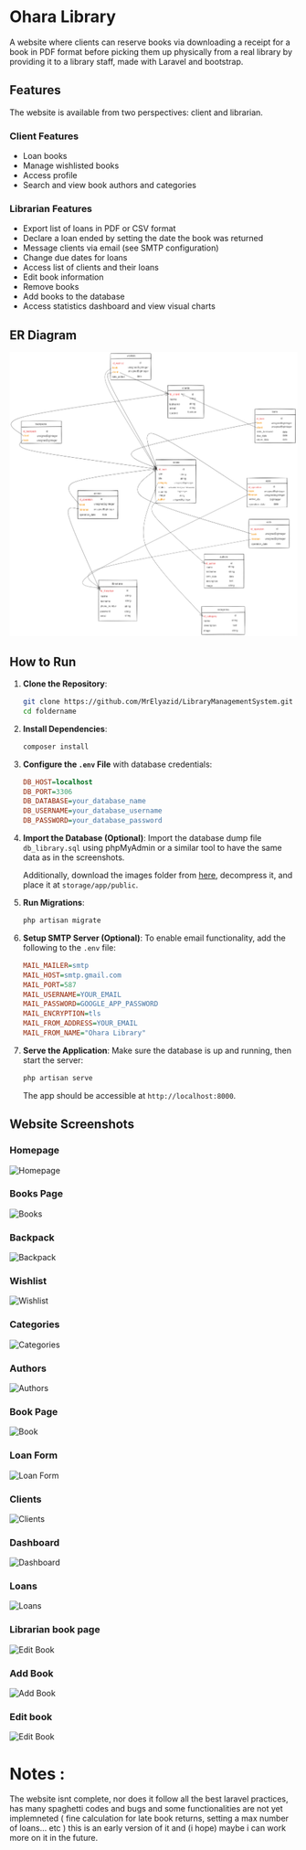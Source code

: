 # Ohara Library

A website where clients can reserve books via downloading a receipt for a book in PDF format before picking them up physically from a real library by providing it to a library staff, made with Laravel and bootstrap.

## Features

The website is available from two perspectives: client and librarian.

### Client Features

- Loan books
- Manage wishlisted books
- Access profile
- Search and view book authors and categories

### Librarian Features

- Export list of loans in PDF or CSV format
- Declare a loan ended by setting the date the book was returned
- Message clients via email (see SMTP configuration)
- Change due dates for loans
- Access list of clients and their loans
- Edit book information
- Remove books
- Add books to the database
- Access statistics dashboard and view visual charts

## ER Diagram

![ER Diagram](readmeassets/MLD_LMS.excalidraw.png)

## How to Run

1. **Clone the Repository**:
   ```bash
   git clone https://github.com/MrElyazid/LibraryManagementSystem.git
   cd foldername
   ```

2. **Install Dependencies**:
   ```bash
   composer install
   ```

3. **Configure the `.env` File** with database credentials:
   ```ini
   DB_HOST=localhost
   DB_PORT=3306
   DB_DATABASE=your_database_name
   DB_USERNAME=your_database_username
   DB_PASSWORD=your_database_password
   ```

4. **Import the Database (Optional)**:
   Import the database dump file `db_library.sql` using phpMyAdmin or a similar tool to have the same data as in the screenshots. 
   
   Additionally, download the images folder from [here](https://drive.google.com/file/d/1wXHFYNlLC8emqIPJsGTnUvOa9Pi4A8dW/view?usp=sharing), decompress it, and place it at `storage/app/public`.

5. **Run Migrations**:
   ```bash
   php artisan migrate
   ```

6. **Setup SMTP Server (Optional)**:
   To enable email functionality, add the following to the `.env` file:
   ```ini
   MAIL_MAILER=smtp
   MAIL_HOST=smtp.gmail.com
   MAIL_PORT=587
   MAIL_USERNAME=YOUR_EMAIL
   MAIL_PASSWORD=GOOGLE_APP_PASSWORD
   MAIL_ENCRYPTION=tls
   MAIL_FROM_ADDRESS=YOUR_EMAIL
   MAIL_FROM_NAME="Ohara Library"
   ```

7. **Serve the Application**:
   Make sure the database is up and running, then start the server:
   ```bash
   php artisan serve
   ```
   The app should be accessible at `http://localhost:8000`.

## Website Screenshots

### Homepage
![Homepage](https://drive.google.com/uc?export=view&id=1tCjL9i9uKAB0vsRuAxnD1SURDsiUFssB)

### Books Page
![Books](https://drive.google.com/uc?export=view&id=1mVZOEzwue3FKCmHF78b5x6i8QmfoLH94)

### Backpack
![Backpack](https://drive.google.com/uc?export=view&id=1R4GAjLh70bGVLd6-Qj4AjtZblobth-US)

### Wishlist
![Wishlist](https://drive.google.com/uc?export=view&id=1NGXO6zf2wnhW6OC7VpunK1jhgxclCTxw)

### Categories
![Categories](https://drive.google.com/uc?export=view&id=1lC0S4ghUjYvFUJKp5_dtkqcGIhLckQtw)

### Authors
![Authors](https://drive.google.com/uc?export=view&id=1BjLj5NovLnXApM2awZ2fdbgS6P-J1G_e)

### Book Page
![Book](https://drive.google.com/uc?export=view&id=1HaFSMW4HyYgHEub9t3oQHspQ41TYU26t)

### Loan Form
![Loan Form](https://drive.google.com/uc?export=view&id=1Fpz4-umXIC38pDp2FtKXyG6ZRduA0i-8)

### Clients
![Clients](https://drive.google.com/uc?export=view&id=14pfUKOq0mFK9yfUmckxwSd7W1jz782XO)

### Dashboard
![Dashboard](https://drive.google.com/uc?export=view&id=1tBVyKfA0nehcDJf5PN3SEUuj4Ruq8Cib)

### Loans
![Loans](https://drive.google.com/uc?export=view&id=1KMVjYZ0DjYqe_F2YPEp2_zbBMHd7gbOQ)

### Librarian book page
![Edit Book](https://drive.google.com/uc?export=view&id=18Un6iTXeYnqETFB_ZoNjziXvvzC62-OG)

### Add Book
![Add Book](https://drive.google.com/uc?export=view&id=1VSSVCoX3jzq-HsGWRQSstSOXXr3W9ikh)

### Edit book
![Edit Book](https://drive.google.com/uc?export=view&id=17PYL52oknZv2_5EYe4uqIyGlMZZGv3HR)


# Notes : 
The website isnt complete, nor does it follow all the best laravel practices, has many spaghetti codes and bugs and some functionalities are not yet implemneted ( fine calculation for late book returns, setting a max number of loans... etc ) this is an early version of it and (i hope) maybe i can work more on it in the future.
